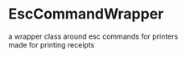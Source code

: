 # EscCommandWrapper
a wrapper class around esc commands for printers
<br>made for printing receipts
